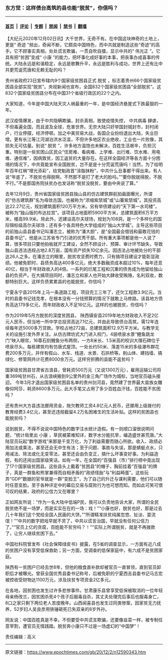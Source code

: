 ### 东方觉：这样债台高筑的县也能“脱贫”，你信吗？

---

#### [首页](../../../..?n12590343) &nbsp;|&nbsp; [评论](../../../../../epoch-comment?n12590343) &nbsp;|&nbsp; [专题](../../../../../epoch-special?n12590343) &nbsp;|&nbsp; [禁闻](../../../../../epoch-news?n12590343) &nbsp;|&nbsp; [禁书](../../../../../books?n12590343) &nbsp;|&nbsp; [翻墙](https://github.com/gfw-breaker/nogfw/blob/master/README.md?n12590343)


<div class="post_content" id="artbody" itemprop="articleBody">
 <!-- article content begin -->
 <p>
  【大纪元2020年12月02日讯】大千世界，无奇不有。在中国这块神奇的土地上，更是“
  <ok href="https://www.epochtimes.com/gb/tag/%E5%A5%87%E8%BF%B9.html">
   奇迹
  </ok>
  ”频出，奇闻不断，它颇具中国特色，而中共就是制造这些“奇迹”的高手。它不顾事实真相，处处谎言欺骗，一贯自吹自擂，显示中共的“
  <ok href="https://www.epochtimes.com/gb/tag/%E4%BC%9F%E5%85%89%E6%AD%A3.html">
   伟光正
  </ok>
  ”。它具有把“贫困”变成“
  <ok href="https://www.epochtimes.com/gb/tag/%E5%B0%8F%E5%BA%B7.html">
   小康
  </ok>
  ”的能力，把坏事化成好事的本事，把丧事办成喜事的传统。大陆永远是和谐稳定，永远是歌舞升平，永远是胜利与成功，世界上还有比中共更荒诞荒唐和无赖无耻的吗？
 </p>
 <p>
  贵州省政府23日宣布辖内9个国家级贫困县正式
  <ok href="https://www.epochtimes.com/gb/tag/%E8%84%B1%E8%B4%AB.html">
   脱贫
  </ok>
  ，标志着贵州66个国家级贫困县全部实现“脱贫”。央视新闻也宣布，全国832个国家级贫困县“全部脱贫”。这832个国家级贫困县分布在中国31个省级行政区的22个之内。
 </p>
 <p>
  大家知道，今年是中国大陆天灾人祸最重的一年，是中国经济悬崖式下跌最狠的一年。
 </p>
 <p>
  武汉疫情爆发，由于中共隐瞒欺骗，封杀真相，致使疫情失控，
  <ok href="https://www.epochtimes.com/gb/tag/%E4%B8%AD%E5%85%B1%E7%97%85%E6%AF%92.html">
   中共病毒
  </ok>
  肆虐，不但毒遍全国，而且波及全球，危害世界。无奈大陆只好举国封城封市，封村闭户，行业停摆，经济停顿。加之中美贸易大战，各国企业纷纷退出大陆，失业巨增。更有长江等江河湖泊洪水泛滥，不但许多地区农业绝收，工业也一片败像，其损失无可估量。别说“
  <ok href="https://www.epochtimes.com/gb/tag/%E8%84%B1%E8%B4%AB.html">
   脱贫
  </ok>
  ”，许多地方温饱也未解决，百姓生活艰辛，负担沉重。特别是一些贫困山区民众“住房难、看病难、上学难、出行难、饮水难、用电难、通信难”，因病致贫，因工返贫的大量存在。在这样全国经济等各方面十分困境的情况下，中共竟能宣布全国脱贫，岂不是是十分荒诞荒唐吗！当然，为了给明年百年红祸“增光添彩”，给党魁政首“涂脂抹粉”，中共什么丑事都干得出来。有人说“年底了，不脱贫也得脱啊，不然那不是打了老大的脸吗。”“要你脱就得脱，不脱不行。”不是那国务院扶贫办也发话称“脱贫没脱贫，要由中央说了算。”
 </p>
 <p>
  去年12月9日，贵州省国家级贫困县独山县的仿古建筑群航拍画面曝光，所谓的“仿古建筑群”名为毋敛古国，也被称为“浓缩紫禁城”或“山寨紫禁城”。其投资高达22.27亿元，规划建筑面积120万平方米。另有举债建设的“天下第一水司楼”，被称为“独山版的布达拉宫”。该项目占地面积5900平方米，总建筑面积6万平方米，楼高99.9米。除此外，还建设高尔夫球场，规划为108洞，是一个多样化的国际锦标级高尔夫球场；还有多个各具特色大学组成的“独山大学城”。主导这些项目的前独山县县委书记叫潘志立，被称为“潘大胆”，是“全国最会借钱和最敢花钱的县委书记”，他是从江苏省专门引进的优秀干部。所有重大事项都是他一人说了算，很多项目只要他拍板就开工建设，全然不顾设计、预算、审计环节缺失，导致独山县违法违规占地2.8万亩，国有资产损失10亿余元。因违法占地被处分的干部达26人之多。在潘志立的眼里，脱贫攻坚费时费力，只有搞项目建设才能彰显政绩。他被免职时，县债务高达400多亿元，绝大多数融资成本超过10%，每年还息40亿，相当于年财政收入的4倍。一系列的烂尾工程和沉重的债务成为他留给独山县的负资产。在大搞项目同时，潘志立和家人也开始大肆收受贿赂，名利双收，数额特别巨大。这样负债累累县的也能脱贫，你信吗？
 </p>
 <p>
  宁夏永宁县2015年上马一条道路工程，项目完工三年了，还欠工程款3.9亿元。当时的县委书记钱克孝，在根本没有一分钱预算的情况下就敢上马修路。该县地方债务高达179多亿元，而年财政收入不足16亿元。这样的也被脱贫，你信吗？
 </p>
 <p>
  作为2019年5月方脱贫的深度贫困县， 陕西镇安县2019年地方财政收入不足2亿元人民币，但当地一所中学总投资高达7.1亿元，并由此导致债台高筑，需12年连续每年还5000多万贷款。学校占地272亩，总建筑面积12.9万平方米。与教学无关的设施引发外界关注。从仿古牌坊式大门进入校门，4层喷泉水景“鲤鱼跳龙门”映入眼帘，16尊石刻鲤鱼分布两侧，一方8米长、1.5米高的校训大理石碑位于喷泉尽头。每栋建筑均有仿唐式屋顶。一处长约50米、落差15米的多级瀑布群花费200多万元，并伴有假山、水车、栈道、水景、石拱桥等。削山体、建挡墙、搞绿化、修管网共计花费8000余万元。这样穷折腾的县能不返贫吗？
 </p>
 <p>
  国家级贫困县甘肃省古浪县，曾耗资500万元（又说1300万元），雇用运输公司将重369吨甘州石，从古浪峡搬到9公里外的金三角广场作为城标，当地官员磕头接迎。 今年3月才退出国家级贫困县名单的贵州剑河县，竟然建了世界最大苗族女雕像仰阿莎，耗资8600多万元。此大手笔又占用了多少百姓血汗钱，百姓能不贫困吗？
 </p>
 <p>
  还有贵州大方县违法挪用资金，拖欠教师工资4.8亿元人民币，还挪用上级拨付的教育经费3.4亿元，甚至还违规截留4.2万名困难生的生活补贴。这样的贫困县也能脱贫吗？
 </p>
 <p>
  说到脱贫，不得不说说中国特色的数字注水统计造假。有一则顺口溜很说明问题，“统计局里出
  <ok href="https://www.epochtimes.com/gb/tag/%E5%B0%8F%E5%BA%B7.html">
   小康
  </ok>
  ，草民被蒙难知详，数字水分能抗旱，编造盛世甚荒唐。”大陆官员玩起“数字游戏”来那是千变万化，为了利益需要而随心所欲。收入、政绩必用加法或乘法，甚至还会无中生有法；至于问题、事故与失误，那是蜻蜓点水，只用减法、除法或化无变零法，甚至还会由负变正，搞什么坏事变好事。为利益造假，有的还闹出国家级笑话。如有一年，在全国的“百强县（市）”排行榜中竟出现了17个国家级贫困县。这些县头上戴着“贫困县”的帽子，胸前挂着“百强县”的牌子，真是一群鱼和熊掌兼得而自相矛盾的“政绩怪胎”与“利益畸蛋”。这些玩弄“GDP”数据的官爷就是一群“变脸王”，为了自己的升迁与谋利需要，他们可以随时任意变脸。至于各种评定中的幕后交易与腐败行为也可想而知。而如此可笑可恨可叹的结果，政府的公信力又在哪里？
 </p>
 <p>
  正如网友所说：“作为一名大陆中低端P民，我可以负责地告诉大家，所谓的全民脱贫绝不是一场梦，而是实实在在的一场：戏！”“小康也好，脱贫也好，那是过去几十年我们这个党给全国人民画的大饼。”“所谓精准扶贫纯属忽悠、扯淡、耍流氓！”“中共的数字把戏早就不灵了，中共以谎言治国，早就没有任何公信力了。”“官员上亿的贪腐，百姓能不贫穷吗？！”“实际上所谓脱贫，就是不再拨款了，让穷人继续贫困下去。”
 </p>
 <p>
  中国社科院曾发布《社会保障绿皮书》披露，在5省的调查显示，一方面有近八成的贫困户没有享受低保救助；另一方面，受调查的低保家庭中，有六成不是贫困家庭。
 </p>
 <p>
  陕西有一贫困户已经去世8年，但他的粮食直补款却被官员一直冒领，直到官员卸职后才被曝光。曾获全国优秀县委书记称号，后被免职的宁夏西吉县委书记马志宏被控收受财物达1100万元，涉及扶贫专项资金2亿多元。
 </p>
 <p>
  在各地，因贫困也发生过许多悲惨事件。甘肃康乐县曾享受低保被取消的一位年轻母亲杨改兰，因贫困杀死4个孩子后服毒自杀，其丈夫处理完后事后也服毒身亡，8口之家只剩下两位老人苦度晚年。山西闻喜县也发生过同类惨案，因家贫无力抚养，52岁妇人吴良彦用铁锤砸死已失双亲的8岁外孙。
 </p>
 <p>
  网友说：中国百姓真是不幸。不但要受中共谎言欺骗，还要像韭菜一样，被专制任意宰割，遭官员无情践踏。脱贫奔小康只不过是一场虚幻的“中国梦”！
 </p>
 <p>
  责任编辑：高义
 </p>
 <!-- article content end -->
 <div id="below_article_ad">
 </div>
</div>


---

原文链接：https://www.epochtimes.com/gb/20/12/2/n12590343.htm